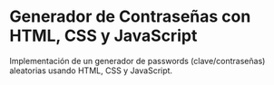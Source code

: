 # Generador de Contraseñas con HTML, CSS y JavaScript

Implementación de un generador de passwords (clave/contraseñas) aleatorias usando HTML, CSS y JavaScript.
